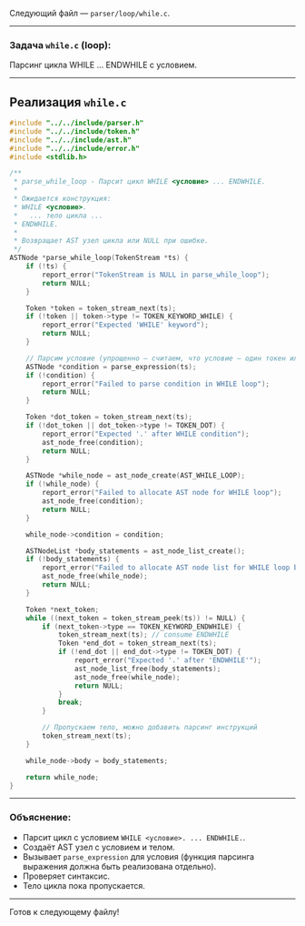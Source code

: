 Следующий файл — `parser/loop/while.c`.

---

### Задача `while.c` (loop):

Парсинг цикла WHILE ... ENDWHILE с условием.

---

## Реализация `while.c`

```c
#include "../../include/parser.h"
#include "../../include/token.h"
#include "../../include/ast.h"
#include "../../include/error.h"
#include <stdlib.h>

/**
 * parse_while_loop - Парсит цикл WHILE <условие> ... ENDWHILE.
 *
 * Ожидается конструкция:
 * WHILE <условие>.
 *   ... тело цикла ...
 * ENDWHILE.
 *
 * Возвращает AST узел цикла или NULL при ошибке.
 */
ASTNode *parse_while_loop(TokenStream *ts) {
    if (!ts) {
        report_error("TokenStream is NULL in parse_while_loop");
        return NULL;
    }

    Token *token = token_stream_next(ts);
    if (!token || token->type != TOKEN_KEYWORD_WHILE) {
        report_error("Expected 'WHILE' keyword");
        return NULL;
    }

    // Парсим условие (упрощенно — считаем, что условие — один токен или выражение)
    ASTNode *condition = parse_expression(ts);
    if (!condition) {
        report_error("Failed to parse condition in WHILE loop");
        return NULL;
    }

    Token *dot_token = token_stream_next(ts);
    if (!dot_token || dot_token->type != TOKEN_DOT) {
        report_error("Expected '.' after WHILE condition");
        ast_node_free(condition);
        return NULL;
    }

    ASTNode *while_node = ast_node_create(AST_WHILE_LOOP);
    if (!while_node) {
        report_error("Failed to allocate AST node for WHILE loop");
        ast_node_free(condition);
        return NULL;
    }

    while_node->condition = condition;

    ASTNodeList *body_statements = ast_node_list_create();
    if (!body_statements) {
        report_error("Failed to allocate AST node list for WHILE loop body");
        ast_node_free(while_node);
        return NULL;
    }

    Token *next_token;
    while ((next_token = token_stream_peek(ts)) != NULL) {
        if (next_token->type == TOKEN_KEYWORD_ENDWHILE) {
            token_stream_next(ts); // consume ENDWHILE
            Token *end_dot = token_stream_next(ts);
            if (!end_dot || end_dot->type != TOKEN_DOT) {
                report_error("Expected '.' after 'ENDWHILE'");
                ast_node_list_free(body_statements);
                ast_node_free(while_node);
                return NULL;
            }
            break;
        }

        // Пропускаем тело, можно добавить парсинг инструкций
        token_stream_next(ts);
    }

    while_node->body = body_statements;

    return while_node;
}
```

---

### Объяснение:

* Парсит цикл с условием `WHILE <условие>. ... ENDWHILE.`.
* Создаёт AST узел с условием и телом.
* Вызывает `parse_expression` для условия (функция парсинга выражения должна быть реализована отдельно).
* Проверяет синтаксис.
* Тело цикла пока пропускается.

---

Готов к следующему файлу!
